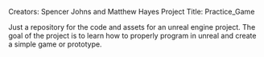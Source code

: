Creators: Spencer Johns and Matthew Hayes
Project Title: Practice_Game

Just a repository for the code and assets for an unreal engine project. The goal of the project is to learn how to properly program in unreal and create a simple game or prototype.
